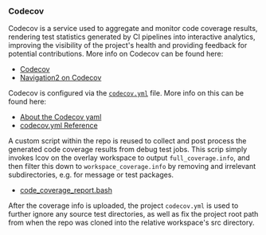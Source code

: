 ### Codecov

Codecov is a service used to aggregate and monitor code coverage results, rendering test statistics generated by CI pipelines into interactive analytics, improving the visibility of the project's health and providing feedback for potential contributions. More info on Codecov can be found here:

* [Codecov](https://codecov.io/)
* [Navigation2 on Codecov](https://codecov.io/gh/ros-planning/navigation2)

Codecov is configured via the [`codecov.yml`](/codecov.yml) file. More info on this can be found here:

* [About the Codecov yaml](https://docs.codecov.io/docs/codecov-yaml)
* [codecov.yml Reference](https://docs.codecov.io/docs/codecovyml-reference)

A custom script within the repo is reused to collect and post process the generated code coverage results from debug test jobs. This scrip simply invokes lcov on the overlay workspace to output `full_coverage.info`, and then filter this down to `workspace_coverage.info` by removing and irrelevant subdirectories, e.g. for message or test packages.

* [code_coverage_report.bash](/tools/code_coverage_report.bash)

After the coverage info is uploaded, the project `codecov.yml` is used to further ignore any source test directories, as well as fix the project root path from when the repo was cloned into the relative workspace's src directory.
